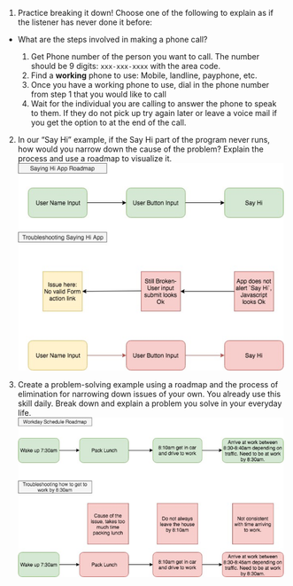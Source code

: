 

1. Practice breaking it down! Choose one of the following to explain as if the listener has never done it before:

 - What are the steps involved in making a phone call?

    1. Get Phone number of the person you want to call. The number should be 9 digits: `xxx-xxx-xxxx` with the area code.
    2. Find a **working** phone to use: Mobile, landline, payphone, etc.
    3. Once you have a working phone to use, dial in the phone number from step 1 that you would like to call
    4. Wait for the individual you are calling to answer the phone to speak to them. If they do not pick up try again later or leave a voice mail if you get the option to at the end of the call.


2. In our “Say Hi” example, if the Say Hi part of the program never runs, how would you narrow down the cause of the problem? Explain the process and use a roadmap to visualize it.
 ![SayHiApp](img/AbstractProblem2.jpg)



3. Create a problem-solving example using a roadmap and the process of elimination for narrowing down issues of your own. You already use this skill daily. Break down and explain a problem you solve in your everyday life.
 ![PersonalProblem](img/AbstractProblem3.jpg)
